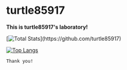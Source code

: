 # turtle85917

**This is turtle85917's laboratory!**


[![Total Stats](https://github-readme-stats.vercel.app/api?username=turtle85917&show_icons=true&theme=radical&custom_title="Turtle85917")](https://github.com/turtle85917)

[![Top Langs](https://github-readme-stats.vercel.app/api/top-langs?username=turtle85917&layout=compact)](https://github.com/turtle85917)

```
Thank you!
```
